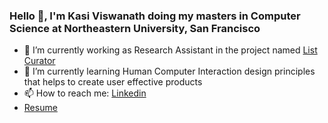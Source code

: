 ### Hello 👋, I'm Kasi Viswanath doing my masters in Computer Science at Northeastern University, San Francisco

- 🔭 I’m currently working as Research Assistant in the project named [List Curator](https://observablehq.com/@kasivisu4/list-curator-home-page?collection=@kasivisu4/list_curator)
- 🌱 I’m currently learning Human Computer Interaction design principles that helps to create user effective products
- 📫 How to reach me: [Linkedin](https://www.linkedin.com/in/kasivisu4/)
- [Resume](https://github.com/kasivisu4/kasivisu4/blob/main/Kasi_Viswanath_Vandanapu_Resume.pdf)

<!--
**kasivisu4/kasivisu4** is a ✨ _special_ ✨ repository because its `README.md` (this file) appears on your GitHub profile.

Here are some ideas to get you started:

- 🔭 I’m currently working on ...
- 🌱 I’m currently learning ...
- 👯 I’m looking to collaborate on ...
- 🤔 I’m looking for help with ...
- 💬 Ask me about ...
- 📫 How to reach me: ...
- 😄 Pronouns: ...
- ⚡ Fun fact: ...
-->
